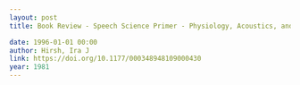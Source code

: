 ```yaml
---
layout: post
title: Book Review - Speech Science Primer - Physiology, Acoustics, and Perception of Speech

date: 1996-01-01 00:00
author: Hirsh, Ira J
link: https://doi.org/10.1177/000348948109000430
year: 1981
---
```




